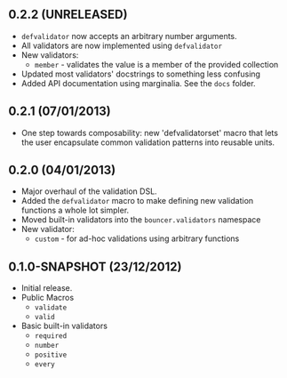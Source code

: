 ## 0.2.2 (UNRELEASED)

- `defvalidator` now accepts an arbitrary number arguments.
- All validators are now implemented using `defvalidator`
- New validators:
	- `member` - validates the value is a member of the provided collection
- Updated most validators' docstrings to something less confusing
- Added API documentation using marginalia. See the `docs` folder.

## 0.2.1 (07/01/2013)

- One step towards composability: new 'defvalidatorset' macro that lets the user encapsulate common validation patterns into reusable units.

## 0.2.0 (04/01/2013)

- Major overhaul of the validation DSL. 
- Added the `defvalidator` macro to make defining new validation functions a whole lot simpler.
- Moved built-in validators into the `bouncer.validators` namespace
- New validator:
  - `custom` - for ad-hoc validations using arbitrary functions

## 0.1.0-SNAPSHOT (23/12/2012)

- Initial release. 
- Public Macros
    - `validate`
    - `valid`
- Basic built-in validators
    - `required`
    - `number`
    - `positive`
    - `every`